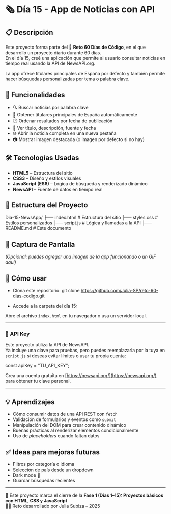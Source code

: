 # 🗞️ Día 15 - App de Noticias con API

## 📋 Descripción

Este proyecto forma parte del 🚀 **Reto 60 Días de Código**, en el que desarrollo un proyecto diario durante 60 días.  
En el día 15, creé una aplicación que permite al usuario consultar noticias en tiempo real usando la API de NewsAPI.org.

La app ofrece titulares principales de España por defecto y también permite hacer búsquedas personalizadas por tema o palabra clave.

## 📰 Funcionalidades

- 🔍 Buscar noticias por palabra clave
- 🧠 Obtener titulares principales de España automáticamente
- 🕒 Ordenar resultados por fecha de publicación
- 🧾 Ver título, descripción, fuente y fecha
- 🌐 Abrir la noticia completa en una nueva pestaña
- 📷 Mostrar imagen destacada (o imagen por defecto si no hay)

## 🛠️ Tecnologías Usadas

- **HTML5** – Estructura del sitio
- **CSS3** – Diseño y estilos visuales
- **JavaScript (ES6)** – Lógica de búsqueda y renderizado dinámico
- **NewsAPI** – Fuente de datos en tiempo real

## 📁 Estructura del Proyecto

Dia-15-NewsApp/
├── index.html # Estructura del sitio
├── styles.css # Estilos personalizados
├── script.js # Lógica y llamadas a la API
├── README.md # Este documento


## 📸 Captura de Pantalla

*(Opcional: puedes agregar una imagen de la app funcionando o un GIF aquí)*

## 🚀 Cómo usar

- Clona este repositorio:
git clone https://github.com/Julia-SP/reto-60-dias-codigo.git


- Accede a la carpeta del día 15:


Abre el archivo `index.html` en tu navegador o usa un servidor local.

---

### 🔑 API Key

Este proyecto utiliza la API de NewsAPI.  
Ya incluye una clave para pruebas, pero puedes reemplazarla por la tuya en `script.js` si deseas evitar límites o usar tu propia cuenta:

const apiKey = "TU_API_KEY";


Crea una cuenta gratuita en [https://newsapi.org/](https://newsapi.org/) para obtener tu clave personal.

---

## 💡 Aprendizajes

- Cómo consumir datos de una API REST con `fetch`
- Validación de formularios y eventos como `submit`
- Manipulación del DOM para crear contenido dinámico
- Buenas prácticas al renderizar elementos condicionalmente
- Uso de *placeholders* cuando faltan datos

## ✅ Ideas para mejoras futuras

- Filtros por categoría o idioma
- Selección de país desde un dropdown
- Dark mode 🌙
- Guardar búsquedas recientes

---

📅 Este proyecto marca el cierre de la **Fase 1 (Días 1–15): Proyectos básicos con HTML, CSS y JavaScript**  
👩‍💻 Reto desarrollado por Julia Subiza – 2025

